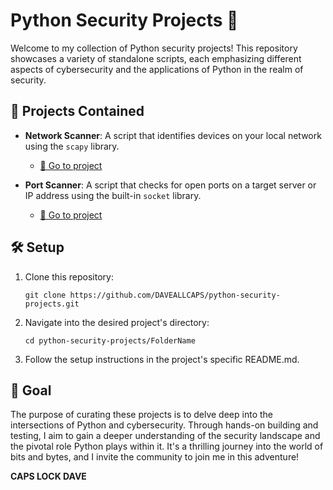 # Python Security Projects 🔐

Welcome to my collection of Python security projects! This repository showcases a variety of standalone scripts, each emphasizing different aspects of cybersecurity and the applications of Python in the realm of security.

## 🌟 **Projects Contained**

- **Network Scanner**: A script that identifies devices on your local network using the `scapy` library.
   - [🔗 Go to project](./NetworkScanner)
    
- **Port Scanner**: A script that checks for open ports on a target server or IP address using the built-in `socket` library.
   - [🔗 Go to project](./PortScanner)

## 🛠 **Setup**

1. Clone this repository:

   ```
   git clone https://github.com/DAVEALLCAPS/python-security-projects.git
   ```

2. Navigate into the desired project's directory:

   ```
   cd python-security-projects/FolderName
   ```

3. Follow the setup instructions in the project's specific README.md.

## 🎯 **Goal**

The purpose of curating these projects is to delve deep into the intersections of Python and cybersecurity. Through hands-on building and testing, I aim to gain a deeper understanding of the security landscape and the pivotal role Python plays within it. It's a thrilling journey into the world of bits and bytes, and I invite the community to join me in this adventure!

**CAPS LOCK DAVE**
